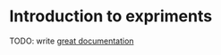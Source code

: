 # Introduction to expriments

TODO: write [great documentation](http://jacobian.org/writing/what-to-write/)
